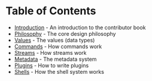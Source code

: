# Table of Contents

* [Introduction](introduction.md) - An introduction to the contributor book
* [Philosophy](philosophy.md) - The core design philosophy
* [Values](values.md) - The values (data types)
* [Commands](commands.md) - How commands work
* [Streams](streams.md) - How streams work
* [Metadata](metadata.md) - The metadata system
* [Plugins](plugins.md) - How to write plugins
* [Shells](shells.md) - How the shell system works
